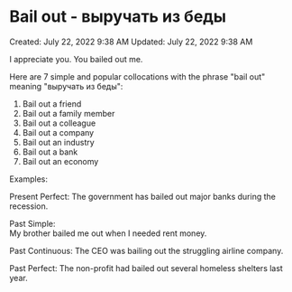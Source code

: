 # Bail out - выручать из беды

Created: July 22, 2022 9:38 AM
Updated: July 22, 2022 9:38 AM

I appreciate you. You bailed out me.

  Here are 7 simple and popular collocations with the phrase "bail out" meaning "выручать из беды":

1. Bail out a friend
2. Bail out a family member
3. Bail out a colleague  
4. Bail out a company
5. Bail out an industry
6. Bail out a bank
7. Bail out an economy

Examples:  

Present Perfect: 
The government has bailed out major banks during the recession.

Past Simple:  
My brother bailed me out when I needed rent money.

Past Continuous:
The CEO was bailing out the struggling airline company.  

Past Perfect:
The non-profit had bailed out several homeless shelters last year.